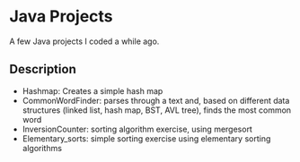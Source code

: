 # Java Projects

A few Java projects I coded a while ago.

## Description
- Hashmap: Creates a simple hash map
- CommonWordFinder: parses through a text and, based on different data structures (linked list, hash map, BST, AVL tree), finds the most common word
- InversionCounter: sorting algorithm exercise, using mergesort
- Elementary_sorts: simple sorting exercise using elementary sorting algorithms
